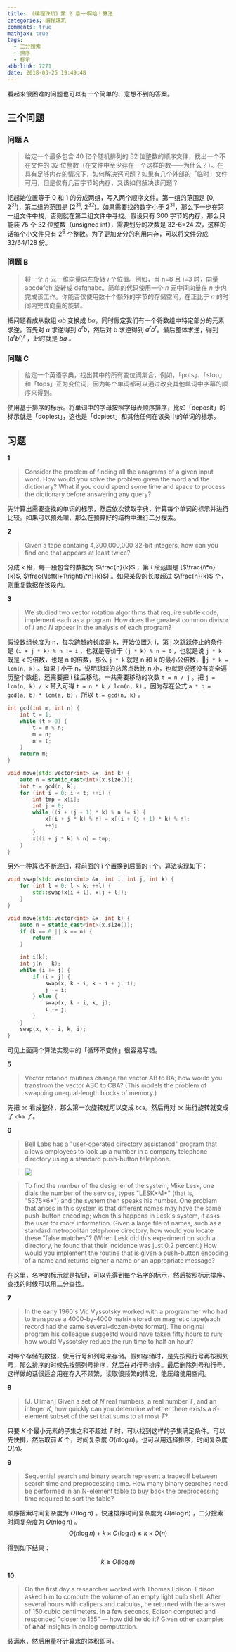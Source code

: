 ```yaml
---
title: 《编程珠玑》第 2 章──啊哈！算法
categories: 编程珠玑
comments: true
mathjax: true
tags:
  - 二分搜索
  - 排序
  - 标示
abbrlink: 7271
date: 2018-03-25 19:49:48
---
```


看起来很困难的问题也可以有一个简单的、意想不到的答案。

<!--more-->

## 三个问题

### 问题 A

>给定一个最多包含 40 亿个随机排列的 32 位整数的顺序文件，找出一个不在文件的 32 位整数（在文件中至少存在一个这样的数——为什么？）。在具有足够内存的情况下，如何解决钙问题？如果有几个外部的「临时」文件可用，但是仅有几百字节的内存，又该如何解决该问题？

把起始位置等于 0 和 1 的分成两组，写入两个顺序文件。第一组的范围是 [0, $2^{31}$)，第二组的范围是 [$2^{31}$, $2^{32}$)。如果需要找的数字小于 $2^{31}$，那么下一步在第一组文件中找，否则就在第二组文件中寻找。假设只有 300 字节的内存，那么只能装 75 个 32 位整数（unsigned int），需要划分的次数是 32-6=24 次，这样的话每个小文件只有 $2^6$ 个整数。为了更加充分的利用内存，可以将文件分成 32/64/128 份。

### 问题 B

>将一个 $n$ 元一维向量向左旋转 $i$ 个位置。例如，当 n=8 且 i=3 时，向量 abcdefgh 旋转成 defghabc。简单的代码使用一个 $n$ 元中间向量在 $n$ 步内完成该工作。你能否仅使用数十个额外的字节的存储空间，在正比于 $n$ 的时间内完成向量的旋转。

把问题看成从数组 $ab$ 变换成 $ba$，同时假定我们有一个将数组中特定部分的元素求逆。首先对 $a$ 求逆得到 $a^rb$，然后对 b 求逆得到 $a^rb^r$。最后整体求逆，得到 $\left(a^rb^r\right)^r$ ，此时就是 $ba$ 。

### 问题 C

>给定一个英语字典，找出其中的所有变位词集合，例如，「pots」、「stop」和「tops」互为变位词，因为每个单词都可以通过改变其他单词中字幕的顺序来得到。

使用基于排序的标示。将单词中的字母按照字母表顺序排序，比如「deposit」的标示就是「dopiest」，这也是「dopiest」和其他任何在该类中的单词的标示。

## 习题

**1**
>Consider the problem of finding all the anagrams of a given input word. How would you solve the problem given the word and the dictionary? What if you could spend some time and space to process the dictionary before answering any query?

先计算出需要查找的单词的标示，然后依次读取字典，计算每个单词的标示并进行比较。如果可以预处理，那么在预算好的结构中进行二分搜索。


**2**

>Given a tape containg 4,300,000,000 32-bit integers, how can you find one that appears at least twice?

分成 k 段，每一段包含的数据为 $\frac{n}{k}$ ，第 i 段范围是 [$\frac{i\*n}{k}$, $\frac{\left(i+1\right)\*n}{k}$) 。如果某段的长度超过 $\frac{n}{k}$ 个，则重复数据在该段内。

**3**

>We studied two vector rotation algorithms that require subtle code; implement each as a program. How does the greatest common divisor of $I$ and $N$ appear in the analysis of each program?

假设数组长度为 n，每次跨越的长度是 k，开始位置为 i，第 j 次跳跃停止的条件是 `(i + j * k) % n != i` ，也就是等价于 `(j * k) % n = 0` ，也就是说 `j * k` 既是 k 的倍数，也是 n 的倍数，那么 `j * k` 就是 n 和 k 的最小公倍数，`j * k = lcm(n, k)` 。如果 j 小于 n，说明跳跃的总落点数比 n 小，也就是说还没有完全遍历整个数组，还需要把 i 往后移动。一共需要移动的次数 `t = n / j` 。把 `j = lcm(n, k) / k` 带入可得 `t = n * k / lcm(n, k)` 。因为存在公式 `a * b = gcd(a, b) * lcm(a, b)` ，所以 `t = gcd(n, k)` 。

```cpp
int gcd(int m, int n) {
    int t = 1;
    while (t > 0) {
        t = m % n;
        m = n;
        n = t;
    }
    return m;
}

void move(std::vector<int> &x, int k) {
    auto n = static_cast<int>(x.size());
    int t = gcd(n, k);
    for (int i = 0; i < t; ++i) {
        int tmp = x[i];
        int j = 0;
        while ((i + (j + 1) * k) % n != i) {
            x[(i + j * k) % n] = x[(i + (j + 1) * k) % n];
            ++j;
        }
        x[(i + j * k) % n] = tmp;
    }
}
```

另外一种算法不断递归，将前面的 i 个置换到后面的 i 个。算法实现如下：

```cpp
void swap(std::vector<int> &x, int i, int j, int k) {
    for (int l = 0; l < k; ++l) {
        std::swap(x[i + l], x[j + l]);
    }
}

void move(std::vector<int> &x, int k) {
    auto n = static_cast<int>(x.size());
    if (k == 0 || k == n) {
        return;
    }

    int i(k);
    int j(n - k);
    while (i != j) {
        if (i < j) {
            swap(x, k - i, k - i + j, i);
            j -= i;
        } else {
            swap(x, k - i, k, j);
            i -= j;
        }
    }
    swap(x, k - i, k, i);
}
```

可见上面两个算法实现中的「循环不变体」很容易写错。

**5**

>Vector rotation routines change the vector AB to BA; how would you transfrom the vector ABC to CBA? (This models the problem of swapping unequal-length blocks of memory.)

先把 `bc` 看成整体，那么第一次旋转就可以变成 `bca`。然后再对 `bc` 进行旋转就变成了 `cba` 了。

**6**

>Bell Labs has a "user-operated directory assistancd" program that allows employees to look up a number in a company telephone directory using a standard push-button telephone.

>![](telephone.png)

>To find the number of the designer of the system, Mike Lesk, one dials the number of the service, types "LESK\*M\*" (that is, "5375\*6\*") and the system then speaks his number. One problem that arises in this system is that different names may have the same push-button encoding; when this happens in Lesk's system, it asks the user for more information. Given a large file of names, such as a standard metropolitan telephone directory, how would you locate these "false matches"? (When Lesk did this experiment on such a directory, he found that their incidence was just 0.2 percent.) How would you implement the routine that is given a push-button encoding of a name and returns eigher a name or an appropriate message?

在这里，名字的标示就是按键，可以先得到每个名字的标示，然后按照标示排序。查找的时候可以用二分查找。

**7**

>In the early 1960's Vic Vyssotsky worked with a programmer who had to transpose a 4000-by-4000 matrix stored on magnetic tape(each record had the same several-dozen-byte format). The original program his colleague suggestd would have taken fifty hours to run; how would Vyssotsky reduce the run time to half an hour?

对每个存储的数据，使用行号和列号来存储。假如存储时，是先按照行号再按照列号，那么排序的时候先按照列号排序，然后在对行号排序。最后删除列号和行号。这样做的话很适合用在存入不频繁，读取很频繁的情况，能压缩使用空间。

**8**

>[J. Ullman] Given a set of $N$ real numbers, a real number $T$, and an integer $K$, how quickly can you determine whether there exists a $K$-element subset of the set that sums to at most $T$?

只要 $K$ 个最小元素的子集之和不超过 $T$ 时，可以找到这样的子集满足条件。可以先快排，然后取前 $K$ 个，时间复杂度 $O\left(n\log n\right)$。也可以用选择排序，时间复杂度 $O\left(n\right)$。

**9**

>Sequential search and binary search represent a tradeoff between search time and preprocessing time. How many binary searches need be performed in an N-element table to buy back the preprocessing time required to sort the table?

顺序搜索时间复杂度为 $O\left(\log n\right)$ 。快速排序时间复杂度为 $O\left(n\log n\right)$ ，二分搜索时间复杂度为 $O\left(n\log n\right)$ 。
$$
O\left(n\log n\right) + k \times O\left(\log n\right) \leq k \times O\left(n \right)
$$

得到如下结果：

$$
k \geq O\left(\log n\right)
$$

**10**

>On the first day a researcher worked with Thomas Edison, Edison asked him to compute the volume of an empty light bulb shell. After several hours with calipers and calculus, he returned with the answer of 150 cubic centimeters. In a few seconds, Edison computed and responded "closer to 155" –– how did he do it? Given other examples of **aha!** insights in analog computation.

装满水，然后用量杯计算水的体积即可。
